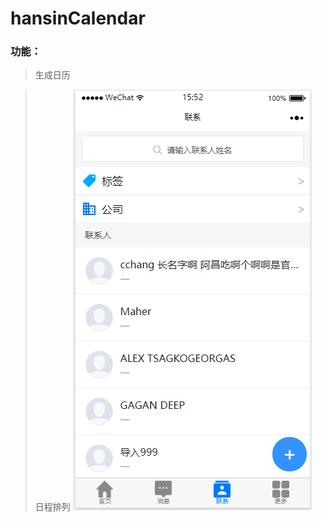 # hansinCalendar

### 功能：
> 生成日历

> 日程排列
![demo](https://github.com/hansinhu/wx-component-editItem/blob/master/userItem/editItem.gif)
